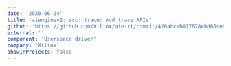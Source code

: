 ```yaml
---
date: '2020-06-24'
title: 'aienginev2: src: trace: Add trace APIs'
github: 'https://github.com/Xilinx/aie-rt/commit/420abceb817678ebd60ce66649528bc3991f5b81'
external: ''
component: 'Userspace driver'
company: 'Xilinx'
showInProjects: false
---
```

